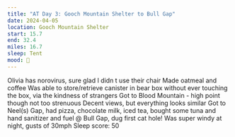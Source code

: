 ```yaml
---
title: "AT Day 3: Gooch Mountain Shelter to Bull Gap"
date: 2024-04-05
location: Gooch Mountain Shelter
start: 15.7
end: 32.4
miles: 16.7
sleep: Tent
mood: 🙂
---
```

Olivia has norovirus, sure glad I didn t use their chair
Made oatmeal and coffee
Was able to store/retrieve canister in bear box without ever touching the box, via the kindness of strangers
Got to Blood Mountain - high point though not too strenuous
Decent views, but everything looks similar
Got to Neel(s) Gap, had pizza, chocolate milk, iced tea, bought some tuna and hand sanitizer and fuel
@ Bull Gap, dug first cat hole! Was super windy at night, gusts of 30mph
Sleep score: 50
